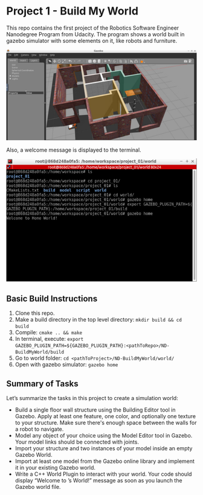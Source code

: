 # Project 1 - Build My World

This repo contains the first project of the Robotics Software Engineer Nanodegree Program from Udacity. The program shows a world built in gazebo simulator with some elements on it, like robots and furniture.

<img src="./data/gazebo_project_01.png"/>

Also, a welcome message is displayed to the terminal.

<img src="./data/message.png"/>

## Basic Build Instructions

1. Clone this repo.
2. Make a build directory in the top level directory: `mkdir build && cd build`
3. Compile: `cmake .. && make`
4. In terminal, execute: `export GAZEBO_PLUGIN_PATH=${GAZEBO_PLUGIN_PATH}:<pathToRepo>/ND-BuildMyWorld/build`
5. Go to world folder: `cd <pathToProject>/ND-BuildMyWorld/world/`
6. Open with gazebo simulator: `gazebo home`

## Summary of Tasks

Let’s summarize the tasks in this project to create a simulation world:

* Build a single floor wall structure using the Building Editor tool in Gazebo. Apply at least one feature, one color, and optionally one texture to your structure. Make sure there's enough space between the walls for a robot to navigate.
* Model any object of your choice using the Model Editor tool in Gazebo. Your model links should be connected with joints.
* Import your structure and two instances of your model inside an empty Gazebo World.
* Import at least one model from the Gazebo online library and implement it in your existing Gazebo world.
* Write a C++ World Plugin to interact with your world. Your code should display “Welcome to ’s World!” message as soon as you launch the Gazebo world file.
